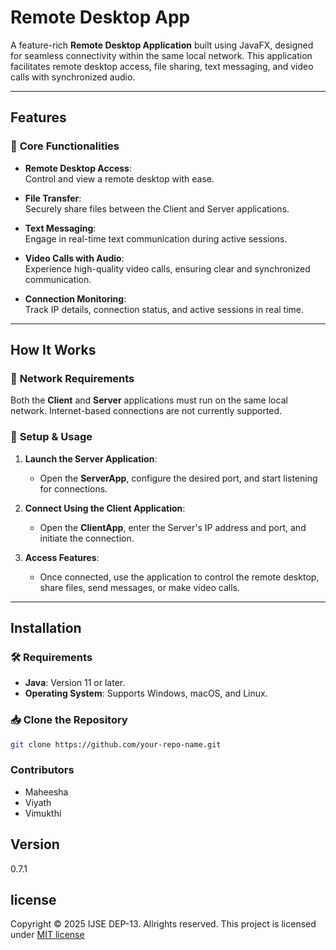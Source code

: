 # Remote Desktop App

A feature-rich **Remote Desktop Application** built using JavaFX, designed for seamless connectivity within the same local network. This application facilitates remote desktop access, file sharing, text messaging, and video calls with synchronized audio.  

---

## Features  

### 🎯 **Core Functionalities**  

- **Remote Desktop Access**:  
  Control and view a remote desktop with ease.  

- **File Transfer**:  
  Securely share files between the Client and Server applications.  

- **Text Messaging**:  
  Engage in real-time text communication during active sessions.  

- **Video Calls with Audio**:  
  Experience high-quality video calls, ensuring clear and synchronized communication.  

- **Connection Monitoring**:  
  Track IP details, connection status, and active sessions in real time.  

---

## How It Works  

### 📡 **Network Requirements**  
Both the **Client** and **Server** applications must run on the same local network. Internet-based connections are not currently supported.  

### 🚀 **Setup & Usage**  

1. **Launch the Server Application**:  
   - Open the **ServerApp**, configure the desired port, and start listening for connections.  

2. **Connect Using the Client Application**:  
   - Open the **ClientApp**, enter the Server's IP address and port, and initiate the connection.  

3. **Access Features**:  
   - Once connected, use the application to control the remote desktop, share files, send messages, or make video calls.  

---

## Installation  

### 🛠 **Requirements**  
- **Java**: Version 11 or later.  
- **Operating System**: Supports Windows, macOS, and Linux.  

### 📥 **Clone the Repository**  
```bash
git clone https://github.com/your-repo-name.git
```

### Contributors

- Maheesha
- Viyath
- Vimukthi

## Version
0.7.1

## license
Copyright &copy; 2025 IJSE DEP-13. Allrights reserved.
This project is licensed under [MIT license](license.txt)


